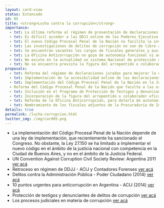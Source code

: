 ```yaml
---
layout: card-view
status: Estancado
id: 05
title: <strong>Lucha contra la corrupción</strong>
importance:
  - txt: La última reforma al régimen de presentación de declaraciones juradas patrimoniales (DDJJ) redujo la cantidad de información accesible públicamente, necesaria para detectar actos de corrupción.
  - txt: Es dificil acceder a las DDJJ online de los Poderes Ejecutivo y Legislativo, y las del Poder Judicial no se encuentran publicadas.
  - txt: El nuevo Código Procesal Penal de la Nación no facilita la investigación de actos de corrupción de nivel nacional.
  - txt: Las investigaciones de delitos de corrupción no son de libre acceso a la ciudadanía, y no se admite que las organizaciones de la sociedad civil actúen como querellantes.
  - txt: Se encuentran vacantes los cargos de fiscales generales y auxiliares que colaboran con la Procuraduría de Investigaciones Administrativas.
  - txt: La Oficina Anticorrupción no goza de autonomía funcional ni autarquía financiera, lo cual impacta negativamente en su independencia del Poder Ejecutivo, al que debe investigar.  Además el procedimiento de designación no garantiza que sus funcionarios no sean independientes del partido político gobernante.
  - txt: No existe en la actualidad un sistema Nacional de protección de denunciantes, testigos, víctimas e informantes de actos de corrupción que les brinde seguridad física y jurídica. 
  - txt: No se encuentra prevista la figura del arrepentido o colaborador eficaz en casos de corrupción, siendo de suma importancia para evitar la consumación o continuación de este tipo de delitos, o para revelar la identidad de coautores, partícipes o encubridores de los hechos investigados.
proposals:
  - txt: Reforma del régimen de declaraciones juradas para mejorar la cantidad y calidad de información accesible por la ciudadanía.
  - txt: Implementación de la accesibilidad online de las declaraciones juradas en los tres poderes del Estado.
  - txt: Implementación del Código Procesal Penal de la Nación en la Justicia Federal.
  - Reforma del Código Procesal Penal de la Nación que faculte a las organizaciones de la sociedad civil actuar como querellantes en investigaciones sobre corrupción. 
  - txt: Inclusión en el Programa de Protección de Testigos y Denunciantes en la investigación de delitos contra la administración pública.
  - txt: Incorporación de la figura del arrepentido o colaborador eficaz en la legislación nacional .
  - txt: Reforma de la Oficina Anticorrupción, para dotarla de autonomía funcional y autarquía financiera, y de un régimen que asegure la designación de autoridades idóneas e independientes del Poder Ejecutivo.
  - txt: Nombramiento de los fiscales adjuntos de la Procuraduría de Investigaciones Administrativas.
details: true
permalink: /lucha-corrupcion.html
twitter_img: /img/card05.png
---
```


* La implementación del Código Procesal Penal de la Nación depende de una ley de implementación, que recientemente ha sancionado el Congreso. No obstante, la Ley 27.150 se ha limitado a implementar el nuevo código en el ámbito de la justicia nacional con competencia en la Ciudad de Buenos Aires, y no en el ámbito de la Justicia Federal. 
* UN Convention Against Corruption Civil Society Review: Argentina 2011 [ver acá](http://acij.org.ar/blog/2012/02/13/un-convention-against-corruption-civil-society-review-argentina-2011-ingles/)
* Retroceso en régimen de DDJJ - ACIJ y Contadores Forenses [ver acá](http://acij.org.ar/blog/2014/05/23/acij-y-contadores-forenses-advierten-grave-retroceso-en-el-acceso-a-informacion-de-las-declaraciones-juradas-de-losas-funcionariosas-publicosas/)
* Delitos contra la Administración Pública - Poder Ciudadano (2014) [ver acá](http://poderciudadano.org/sitio/wp-content/uploads/2014/11/Delitos-contra-la-administraci%C3%B3n-p%C3%BAblica-2014-FINAL.pdf)
* 10 puntos urgentes para anticorrupción en Argentina - ACIJ (2014) [ver acá](http://acij.org.ar/blog/2014/12/09/proponemos-10-puntos-urgentes-para-la-agenda-anticorrupcion-en-argentina/)
* Protección de testigos y denunciantes de delitos de corrupción [ver acá](http://poderciudadano.org/wp-content/uploads/2014/06/Protecci%C3%B3n-de-testigos2014.pdf)
* Los procesos judiciales en materia de corrupción [ver acá](http://acij.org.ar/sin-corrupcion/2012/wp-content/uploads/2012/09/105040827-09-2012-Informe-Final-Arreglado.pdf)
